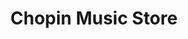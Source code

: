 ---
title: "Chopin Music Store"
url: /maisons-alfort/chopin-music-store/
shop: instrument de musique
---